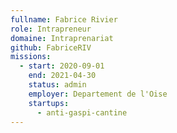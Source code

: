 ```yaml
---
fullname: Fabrice Rivier
role: Intrapreneur
domaine: Intraprenariat
github: FabriceRIV
missions:
  - start: 2020-09-01
    end: 2021-04-30
    status: admin
    employer: Departement de l'Oise
    startups:
      - anti-gaspi-cantine
---
```

